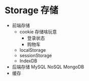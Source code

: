 # Storage 存储
  - 前端存储
    - cookie
    存储啥玩意 
      - 登录状态 
      - 购物车 
    - localStorage
    - sessionStorage
    - IndexDB
  - 后端存储 
    MySQL  NoSQL MongoDB  
  - 缓存 